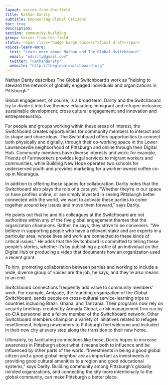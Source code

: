 ```yaml
---
layout: voices-from-the-field
title: Nathan Darity
subtitle: Empowering Global Citizens
toc: true
description:
section: community-building
group: voices-from-the-field
status: <span class="badge badge-success">final draft</span>
voices-learn-more:
  text: "Learn more about Nathan and The Global Switchboard"
  email: "ndarity@gmail.com"
  twitter: "nathandarity"
  website: "http://theglobalswitchboard.org"
---
```


Nathan Darity describes The Global Switchboard’s work as "helping to steward the network of globally engaged individuals and organizations in Pittsburgh."

Global engagement, of course, is a broad term. Darity and the Switchboard try to divide it into five themes: education; immigrant and refugee inclusion; sustainable development; cross cultural engagement; and innovation and entrepreneurship.

For people and groups working within these areas of interest, the Switchboard creates opportunities for community members to interact and to shape and share ideas. The Switchboard offers opportunities to connect both physically and digitally, through their co-working space in the Lower Lawrenceville neighborhood of Pittsburgh and online through their Digital Hub. Community members have diverse interests and work: for example, Friends of Farmworkers provides legal services to migrant workers and communities, while Building New Hope operates two schools for underserved youth and provides marketing for a worker-owned coffee co-op in Nicaragua.

In addition to offering these spaces for collaboration, Darity notes that the Switchboard also plays the role of a catalyst. "Whether they’re in our space or have profiles online, or are simply invested in seeing Pittsburgh better connected with the world, we want to activate these parties to come together around key issues and move them forward," says Darity.

He points out that he and his colleagues at the Switchboard are not authorities within any of the five global engagement themes that the organization champions. Rather, he says, they strive to be conveners. "We believe in supporting people who have a relevant stake and are experts in a particular area, whose lives and work are connected to these kinds of critical issues." He adds that the Switchboard is committed to telling these people’s stories, whether it’s by publishing a profile of an individual on the Digital Hub or producing a video that documents how an organization used a recent grant.

To him, promoting collaboration between parties and working to include a wide, diverse group of voices are the job, he says, and they’re also means to an end.

Switchboard connections frequently add value to community members’ work. For example, Amizade, the founding organization of the Global Switchboard, sends people on cross-cultural service-learning trips to countries including Brazil, Ghana, and Tanzania. Their programs now rely on security briefings created by Armada Global, a risk management firm run by ex-CIA personnel and a fellow member of the Switchboard network. Other Switchboard members champion a variety of initiatives related to refugee resettlement, helping newcomers to Pittsburgh feel welcome and included in their new city at every step along the transition to their new home.

Ultimately, by facilitating connections like these, Darity hopes to increase awareness in Pittsburgh about what it means both to influence and be influenced by other parts of the world. "Investments in being a good global citizen and a good global neighbor are as important as investments in providing good cultural amenities to a region and good educational systems," says Darity. Building community among Pittsburgh’s globally minded organizations, and connecting the city more intentionally to the global community, can make Pittsburgh a better place.
